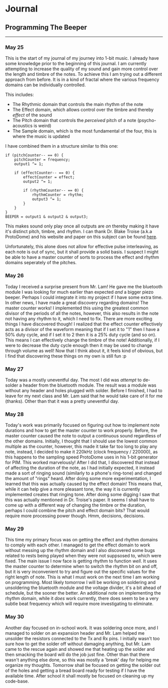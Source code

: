 # Journal

## Programming The Beeper

---

### May 25

This is the start of my journal of my journey into 1-bit music. I already have some knowledge prior to the beginning
of this journal. I am currently attempting to increase the quality of my sound and gain more control over the length
and timbre of the notes. To achieve this I am trying out a different approach from before. It is in a kind of fractal
where the various frequency domains can be individually controlled.

This includes:

- The Rhythmic domain that controls the main rhythm of the note
- The Effect domain, which allows control over the timbre and thereby *effect* of the sound
- The Pitch domain that controls the *perceived* pitch of a note (psycho-acoustics is weird)
- The Sample domain, which is the most fundamental of the four, this is where the music is updated

I have combined them in a structure similar to this one:

	if (pitchCounter-- == 0) {
		pitchCounter = frequency;
		output1 ^= 1;

		if (effectCounter-- == 0) {
			effectCounter = effect;
			output2 ^= 1;

			if (rhythmCounter-- == 0) {
				rhythmCounter = rhythm;
				output3 ^= 1;
			}
		}
	}
	BEEPER = output1 & output2 & output3;

This makes sound only play once all outputs are *on* thereby making it have it's distinct pitch, timbre, and rhythm. I can thank Dr. Blake Troise
(a.k.a ProtoDome) and his website and paper on this subject can be found [here](https://phd.protodome.com/).

Unfortunately, this alone does not allow for effective pulse interleaving, as each note is out of sync, but it shall provide a solid basis.
I suspect I might be able to have a master counter of sorts to process the effect and rhythm domains seperately of the pitches.

### May 26

Today I received a surprise present from Mr. Lam! He gave me the bluetooth module I was looking for much earlier than expected *and* a bigger piezo beeper. Perhaps I could
integrate it into my project if I have some extra time. In other news, I have made a great discovery regarding domains! The master counter works! I implemented this using
the greatest common divisor of the periods of all the notes, however, this also results in the note not having any rhythm to it, which I need to fix. There are more exciting
things I have discovered though! I realized that the effect counter effectively acts as a divisor of the waveform meaning that if I set it to "1" then I have a 50% duty cycle,
and if I set it to 2 then it is a 25% duty cycle (and so on). This means I can effectively change the timbre of the note! Additionally, if I were to decrease the duty cycle
enough then it may be used to change through volume as well! Now that I think about it, it feels kind of obvious, but I find that discovering these things on my own is
still fun :p

### May 27

Today was a mostly uneventful day. The most I did was *attempt* to de-solder a header from the bluetooth module. The result was a module was without any header and holes
plugged with solder. Before I finished, I had to leave for my next class and Mr. Lam said that he would take care of it for me (thanks). Other than that it was a pretty uneventful
day.

### May 28

Today's work was primarily focused on figuring out how to implement note durations and how to get the master counter to work properly. Before, the master counter caused the note to
output a continuous sound regardless of the other domains. Initially, I thought that I should use the lowest common multiple as the counter, however, this made it take far too long to
play any note, instead, I decided to make it 220kHz (clock frequency / 220000), as this happens to the sampling speed ProtoDome uses in his 1-bit generator for PIM. This worked marvelously!
After I did that, I discovered that instead of affecting the duration of the note, as I had initially expected, it instead made a sort of ringing sound (similarly to a phone's ring-tone)
and changed the amount of "rings" heard. After doing some more experimentation, I learned that this was actually caused by the effect domain! This means that, while it can help give a more pleasant
tone, the way it is currently implemented creates that ringing tone. After doing some digging I saw that this was actually mentioned in Dr. Troise's paper. It seems I shall have to come up
with a different way of changing the timbre or the duration, perhaps I could combine the pitch and effect domain bits? That would require more processing power though. Hmm, decisions, decisions.

### May 29

This time my primary focus was on getting the effect and rhythm domains to comply with each other. I managed to get the effect domain to work without messing up the rhythm domain and I also discovered
some bugs related to rests being played when they were not suppsosed to, which were fixed. The main issue I now face is getting rhythm to function *well*. It uses the master counter to 
determine when to switch the rhythm bit on and off, but it is very inconvenient to try and figure out the specific values for the right length of note. This is what I must work on the next time
I am working on programming. Most likely tomorrow I will be working on soldering and unsoldering the bluetooth module and the voltage divider, it's a bit ahead of schedule, but the sooner the better.
An additional note on implementing the rhythm domain, while it *does* work currently, there does seem to be a very subtle beat frequency which will require more investigating to eliminate.

### May 30

Another day focused on in-school work. It was soldering once more, and I managed to solder on an expansion header and Mr. Lam helped me unsolder the resistors connected to the Tx and Rx pins.
I initially wasn't too sure how to get the solder off without damaging anything, but Mr. Lam came to the rescue again and showed me that heating up the solder and then smacking the board will do the job
just fine. Other than that there wasn't anything else done, so this was mostly a 'break' day for helping me organize my thoughts. Tomorrow shall be focused on getting the solder out of the holes
and getting a bread board ready for testing if I have the available time. After school it shall mostly be focused on cleaning up my code-base.